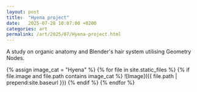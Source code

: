 ```yaml
---
layout: post
title:  "Hyena project"
date:   2025-07-28 10:07:00 +0200
categories: art
permalink: /art/2025/07/Hyena-project.html
---
```

A study on organic anatomy and Blender's hair system utilising Geometry Nodes.

{% assign image_cat = "Hyena" %}
{% for file in site.static_files %}
  {% if file.image and file.path contains image_cat %}
![Image]({{ file.path | prepend:site.baseurl }})
  {% endif %}
{% endfor %}
